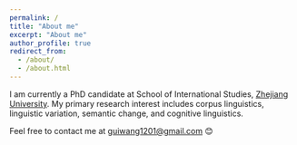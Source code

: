 ```yaml
---
permalink: /
title: "About me"
excerpt: "About me"
author_profile: true
redirect_from: 
  - /about/
  - /about.html
---
```


I am currently a PhD candidate at School of International Studies, [Zhejiang University]( https://en.wikipedia.org/wiki/Zhejiang_University). My primary research interest includes corpus linguistics, linguistic variation, semantic change, and cognitive linguistics. 

Feel free to contact me at guiwang1201@gmail.com 😊

